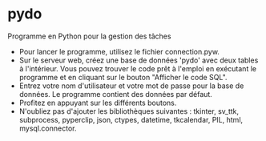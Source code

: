 # pydo
Programme en Python pour la gestion des tâches

- Pour lancer le programme, utilisez le fichier connection.pyw.
- Sur le serveur web, créez une base de données 'pydo' avec deux tables à l'intérieur. Vous pouvez trouver le code prêt à l'emploi en exécutant le programme et en cliquant sur le bouton "Afficher le code SQL".
- Entrez votre nom d'utilisateur et votre mot de passe pour la base de données. Le programme contient des données par défaut.
- Profitez en appuyant sur les différents boutons.
- N'oubliez pas d'ajouter les bibliothèques suivantes : tkinter, sv_ttk, subprocess, pyperclip, json, ctypes, datetime, tkcalendar, PIL, html, mysql.connector.